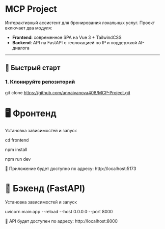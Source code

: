 # MCP Project

Интерактивный ассистент для бронирования локальных услуг. Проект включает два модуля:

- **Frontend**: современное SPA на Vue 3 + TailwindCSS
- **Backend**: API на FastAPI с геолокацией по IP и поддержкой AI-диалога

---

## 🚀 Быстрый старт

### 1. Клонируйте репозиторий

git clone https://github.com/annaivanova408/MCP-Project.git


# 🖥️ Фронтенд
Установка зависимостей и запуск

cd frontend

npm install

npm run dev

🔗 Приложение будет доступно по адресу: http://localhost:5173

# 🧠 Бэкенд (FastAPI)

Установка зависимостей и запуск

uvicorn main:app --reload --host 0.0.0.0 --port 8000

📡 API будет доступен по адресу: http://localhost:8000
